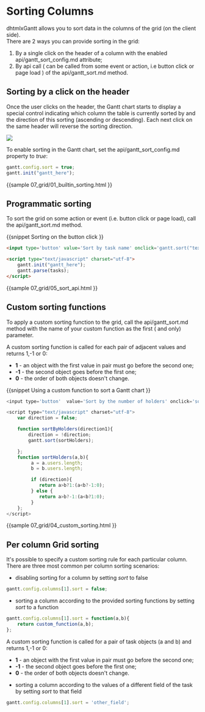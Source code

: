Sorting Columns
=================================
dhtmlxGantt allows you to sort data in the columns of the grid (on the client side). <br>
There are 2 ways you can provide sorting in the grid:

1. By a single click on the header of a column with the enabled api/gantt_sort_config.md attribute;
2. By api call ( can be called from some event or action, i.e button click or page load ) of the api/gantt_sort.md method.

Sorting by a click on the header
--------------------------------------------
Once the user clicks on the header, the Gantt chart starts to display 
a special control indicating which column the table is currently sorted by and the direction of this sorting (ascending or descending).
Each next click on the same header will reverse the sorting direction.

<img src="desktop/gantt_sorting.png"/>

To enable sorting in the Gantt chart, set the api/gantt_sort_config.md property to *true*:

~~~js
gantt.config.sort = true; 
gantt.init("gantt_here");
~~~

{{sample
	07_grid/01_builtin_sorting.html
}}


Programmatic sorting
-----------------------
To sort the grid  on some action or event (i.e. button click or page load), call the api/gantt_sort.md method.

{{snippet
Sorting  on the button click
}}
~~~html
<input type='button' value='Sort by task name' onclick='gantt.sort("text", true);'>

<script type="text/javascript" charset="utf-8">
	gantt.init("gantt_here"); 
	gantt.parse(tasks);
</script>
~~~

{{sample
	07_grid/05_sort_api.html
}}


Custom sorting functions
-------------------------------------------------
To apply a custom sorting function to the grid, call the api/gantt_sort.md method with the name of your custom function as the first ( and only) parameter.

A custom sorting function is called for each pair of adjacent values and returns 1,-1 or 0:

- **1** - an object with the first value in pair must go before the second one;
- **-1** - the second object goes before the first one;
- **0** - the order of both objects doesn't change.

{{snippet
Using a custom function to sort a Gantt chart
}}
~~~js
<input type='button'  value='Sort by the number of holders' onclick='sortByHolders(direction)'>

<script type="text/javascript" charset="utf-8">
    var direction = false;

    function sortByHolders(direction1){
        direction = !direction;
        gantt.sort(sortHolders);

    };
    function sortHolders(a,b){
         a = a.users.length;
         b = b.users.length;

         if (direction){
            return a>b?1:(a<b?-1:0);
         } else {
            return a>b?-1:(a<b?1:0);
         }
    };
</script>
~~~
{{sample 07_grid/04_custom_sorting.html }}

Per column Grid sorting
-----------------------

It's possible to specify a custom sorting rule for each particular column. There are three most common per column sorting scenarios:

- disabling sorting for a column by setting *sort* to false

~~~js
gantt.config.columns[1].sort = false;
~~~

- sorting a column according to the provided sorting functions by setting *sort* to a function

~~~js
gantt.config.columns[1].sort = function(a,b){
	return custom_function(a,b);
};
~~~

A custom sorting function is called for a pair of task objects (a and b) and returns 1,-1 or 0:

<ul>
<li><b>1</b> - an object with the first value in pair must go before the second one;</li>
<li><b>-1</b> - the second object goes before the first one;</li>
<li><b>0</b> - the order of both objects doesn't change.</li>
</ul>

- sorting a column according to the values of a different field of the task by
setting *sort* to that field 

~~~js
gantt.config.columns[1].sort = 'other_field';
~~~

